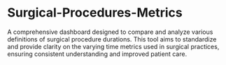 # Surgical-Procedures-Metrics
A comprehensive dashboard designed to compare and analyze various definitions of surgical procedure durations. This tool aims to standardize and provide clarity on the varying time metrics used in surgical practices, ensuring consistent understanding and improved patient care.
